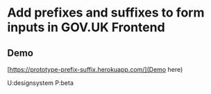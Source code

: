 # Add prefixes and suffixes to form inputs in GOV.UK Frontend


## Demo

[https://prototype-prefix-suffix.herokuapp.com/](Demo here)

U:designsystem 
P:beta
